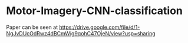 # Motor-Imagery-CNN-classification

Paper can be seen at 
https://drive.google.com/file/d/1-NgJvDUcOdRwz4dBCmWig9qohC47OjeN/view?usp=sharing
